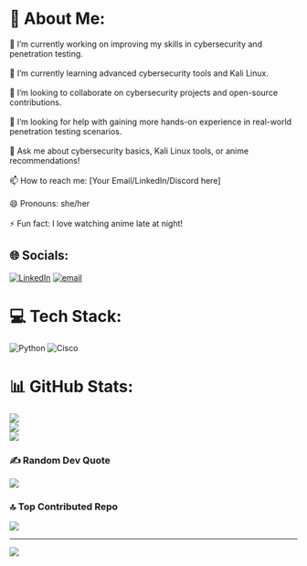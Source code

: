 # 💫 About Me:
🔭 I’m currently working on improving my skills in cybersecurity and penetration testing.<br><br>🌱 I’m currently learning advanced cybersecurity tools and Kali Linux.<br><br>👯 I’m looking to collaborate on cybersecurity projects and open-source contributions.<br><br>🤔 I’m looking for help with gaining more hands-on experience in real-world penetration testing scenarios.<br><br>💬 Ask me about cybersecurity basics, Kali Linux tools, or anime recommendations!<br><br>📫 How to reach me: [Your Email/LinkedIn/Discord here]<br><br>😄 Pronouns: she/her<br><br>⚡ Fun fact: I love watching anime late at night!


## 🌐 Socials:
[![LinkedIn](https://img.shields.io/badge/LinkedIn-%230077B5.svg?logo=linkedin&logoColor=white)](https://linkedin.com/in/https://www.linkedin.com/in/akansha-kambley-7348a7214/) [![email](https://img.shields.io/badge/Email-D14836?logo=gmail&logoColor=white)](mailto:akkambley2004@gmail.com) 

# 💻 Tech Stack:
![Python](https://img.shields.io/badge/python-3670A0?style=plastic&logo=python&logoColor=ffdd54) ![Cisco](https://img.shields.io/badge/cisco-%23049fd9.svg?style=plastic&logo=cisco&logoColor=black)
# 📊 GitHub Stats:
![](https://github-readme-stats.vercel.app/api?username=Akansha1407&theme=bear&hide_border=false&include_all_commits=false&count_private=false)<br/>
![](https://nirzak-streak-stats.vercel.app/?user=Akansha1407&theme=bear&hide_border=false)<br/>
![](https://github-readme-stats.vercel.app/api/top-langs/?username=Akansha1407&theme=bear&hide_border=false&include_all_commits=false&count_private=false&layout=compact)

### ✍️ Random Dev Quote
![](https://quotes-github-readme.vercel.app/api?type=horizontal&theme=tokyonight)

### 🔝 Top Contributed Repo
![](https://github-contributor-stats.vercel.app/api?username=Akansha1407&limit=5&theme=bear&combine_all_yearly_contributions=true)

---
[![](https://visitcount.itsvg.in/api?id=Akansha1407&icon=10&color=10)](https://visitcount.itsvg.in)

<!-- Proudly created with GPRM ( https://gprm.itsvg.in ) -->
